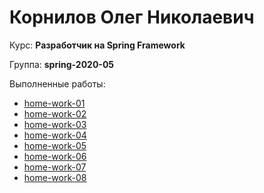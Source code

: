 # Корнилов Олег Николаевич
Курс: **Разработчик на Spring Framework**

Группа: **spring-2020-05**

Выполненные работы:

- [home-work-01](https://github.com/okornilov/2020-05-otus-spring-kornilov/tree/master/home-work-01)
- [home-work-02](https://github.com/okornilov/2020-05-otus-spring-kornilov/tree/master/home-work-02)
- [home-work-03](https://github.com/okornilov/2020-05-otus-spring-kornilov/tree/master/home-work-03)
- [home-work-04](https://github.com/okornilov/2020-05-otus-spring-kornilov/tree/master/home-work-04)
- [home-work-05](https://github.com/okornilov/2020-05-otus-spring-kornilov/tree/master/home-work-05)
- [home-work-06](https://github.com/okornilov/2020-05-otus-spring-kornilov/tree/master/home-work-06)
- [home-work-07](https://github.com/okornilov/2020-05-otus-spring-kornilov/tree/master/home-work-07)
- [home-work-08](https://github.com/okornilov/2020-05-otus-spring-kornilov/tree/master/home-work-08)
